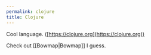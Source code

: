 ```yaml
---
permalink: clojure
title: Clojure
---
```

Cool language. ([https://clojure.org](https://clojure.org))

Check out [[Bowmap|Bowmap]] I guess.